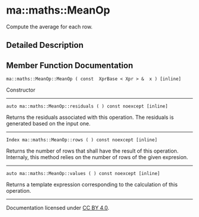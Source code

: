 ma::maths::MeanOp
=================

Compute the average for each row.

Detailed Description
--------------------

Member Function Documentation
-----------------------------

    ma::maths::MeanOp::MeanOp ( const  XprBase < Xpr > &  x ) [inline]

Constructor

------------------------------------------------------------------------

    auto ma::maths::MeanOp::residuals ( ) const noexcept [inline]

Returns the residuals associated with this operation. The residuals is generated based on the input one.

------------------------------------------------------------------------

    Index ma::maths::MeanOp::rows ( ) const noexcept [inline]

Returns the number of rows that shall have the result of this operation. Internaly, this method relies on the number of rows of the given expresion.

------------------------------------------------------------------------

    auto ma::maths::MeanOp::values ( ) const noexcept [inline]

Returns a template expression corresponding to the calculation of this operation.

------------------------------------------------------------------------

Documentation licensed under [CC BY 4.0](https://creativecommons.org/licenses/by/4.0/).


